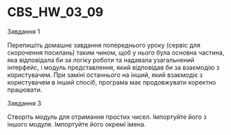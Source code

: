 # CBS_HW_03_09

Завдання 1 

Перепишіть домашнє завдання попереднього уроку (сервіс для скорочення посилань) таким чином, щоб у нього була основна частина, яка відповідала би за логіку роботи та надавала узагальнений інтерфейс, і модуль представлення, який відповідав би за взаємодію з користувачем. При заміні останнього на інший, який взаємодіє з користувачем в інший спосіб, програма має продовжувати коректно працювати.


Завдання 3

Створіть модуль для отримання простих чисел. Імпортуйте його з іншого модуля. Імпортуйте його окремі імена.

